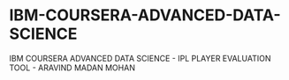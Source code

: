# IBM-COURSERA-ADVANCED-DATA-SCIENCE
IBM COURSERA ADVANCED DATA SCIENCE - IPL PLAYER EVALUATION TOOL - ARAVIND MADAN MOHAN
